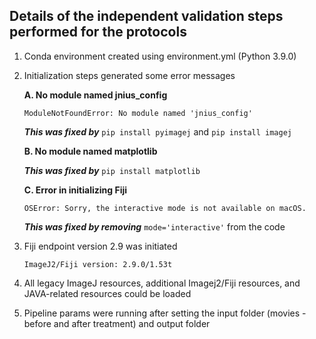 ## Details of the independent validation steps performed for the protocols

1. Conda environment created using environment.yml (Python 3.9.0)

2. Initialization steps generated some error messages

    **A. No module named jnius_config**

    `ModuleNotFoundError: No module named 'jnius_config'`

    ***This was fixed by*** `pip install pyimagej` and `pip install imagej`

    **B. No module named matplotlib**

    ***This was fixed by*** `pip install matplotlib`

    **C. Error in initializing Fiji**

    `OSError: Sorry, the interactive mode is not available on macOS.`

    ***This was fixed by removing*** `mode='interactive'` from the code

3. Fiji endpoint version 2.9 was initiated

    `ImageJ2/Fiji version: 2.9.0/1.53t`

4. All legacy ImageJ resources, additional Imagej2/Fiji resources, and JAVA-related resources could be loaded

5. Pipeline params were running after setting the input folder (movies - before and after treatment) and output folder


